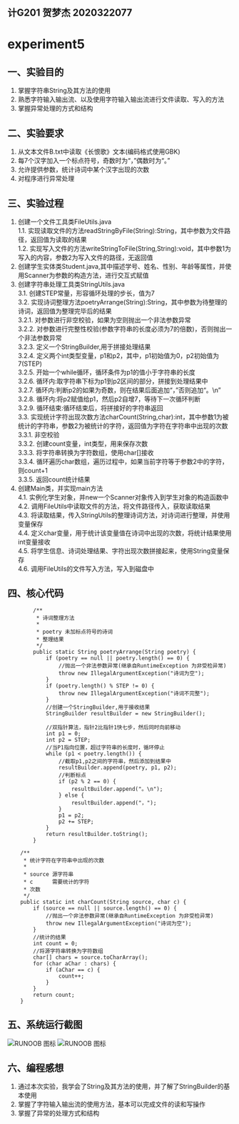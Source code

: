 ## 计G201 贺梦杰 2020322077
# experiment5
## 一、实验目的
1. 掌握字符串String及其方法的使用
2. 熟悉字符输入输出流、以及使用字符输入输出流进行文件读取、写入的方法
3. 掌握异常处理的方式和结构
## 二、实验要求
1. 从文本文件B.txt中读取《长恨歌》文本(编码格式使用GBK)
2. 每7个汉字加入一个标点符号，奇数时为“，”偶数时为“。”
3. 允许提供参数，统计诗词中某个汉字出现的次数
4. 对程序进行异常处理
## 三、实验过程
1. 创建一个文件工具类FileUtils.java    
   1.1. 实现读取文件的方法readStringByFile(String):String，其中参数为文件路径，返回值为读取的结果     
   1.2. 实现写入文件的方法writeStringToFile(String,String):void，其中参数1为写入的内容，参数2为写入文件的路径，无返回值 
2. 创建学生实体类Student.java,其中描述学号、姓名、性别、年龄等属性，并使用Scanner为参数的构造方法，进行交互式赋值
3. 创建字符串处理工具类StringUtils.java   
        3.1. 创建STEP常量，形容循环处理的步长，值为7   
        3.2. 实现诗词整理方法poetryArrange(String):String，其中参数为待整理的诗词，返回值为整理完毕后的结果           
            3.2.1. 对参数进行非空校验，如果为空则抛出一个非法参数异常   
            3.2.2. 对参数进行完整性校验(参数字符串的长度必须为7的倍数)，否则抛出一个非法参数异常   
            3.2.3. 定义一个StringBuilder,用于拼接处理结果          
            3.2.4. 定义两个int类型变量，p1和p2，其中，p1初始值为0，p2初始值为7(STEP)   
            3.2.5. 开始一个while循环，循环条件为p1的值小于字符串的长度   
            3.2.6. 循环内:取字符串下标为p1到p2区间的部分，拼接到处理结果中   
            3.2.7. 循环内:判断p2的如果为奇数，则在结果后面追加“，”否则追加“。\n”    
            3.2.8. 循环内:将p2赋值给p1，然后p2自增7，等待下一次循环判断     
            3.2.9. 循环结束:循环结束后，将拼接好的字符串返回  
        3.3. 实现统计字符出现次数方法charCount(String,char):int，其中参数1为被统计的字符串，参数2为被统计的字符，返回值为字符在字符串中出现的次数     
            3.3.1. 非空校验     
            3.3.2. 创建count变量，int类型，用来保存次数     
            3.3.3. 将字符串转换为字符数组，使用char[]接收     
            3.3.4. 循环遍历char数组，遍历过程中，如果当前字符等于参数2中的字符，则count+1      
            3.3.5. 返回count统计结果
 4. 创建Main类，并实现main方法     
        4.1. 实例化学生对象，并new一个Scanner对象传入到学生对象的构造函数中     
        4.2. 调用FileUtils中读取文件的方法，将文件路径传入，获取读取结果   
        4.3. 将读取结果，传入StringUtils的整理诗词方法，对诗词进行整理，并使用变量保存   
        4.4. 定义char变量，用于统计该变量值在诗词中出现的次数，将统计结果使用int变量接收    
        4.5. 将学生信息、诗词处理结果、字符出现次数拼接起来，使用String变量保存   
        4.6. 调用FileUtils的文件写入方法，写入到磁盘中    
## 四、核心代码
```
        /**
         * 诗词整理方法
         *
         * poetry 未加标点符号的诗词
         * 整理结果
         */
        public static String poetryArrange(String poetry) {
            if (poetry == null || poetry.length() == 0) {
                //抛出一个非法参数异常(继承自RuntimeException 为非受检异常)
                throw new IllegalArgumentException("诗词为空");
            }
            if (poetry.length() % STEP != 0) {
                throw new IllegalArgumentException("诗词不完整");
            }
            //创建一个StringBuilder,用于接收结果
            StringBuilder resultBuilder = new StringBuilder();
    
            //双指针算法，指针2比指针1快七步，然后同时向前移动
            int p1 = 0;
            int p2 = STEP;
            //当P1指向位置，超过字符串的长度时，循环停止
            while (p1 < poetry.length()) {
                //截取p1,p2之间的字符串，然后添加到结果中
                resultBuilder.append(poetry, p1, p2);
                //判断标点
                if (p2 % 2 == 0) {
                    resultBuilder.append("。\n"); 
                } else {
                    resultBuilder.append("，");
                }
                p1 = p2;
                p2 += STEP;
            }
            return resultBuilder.toString();
        }
```
```
    /**
     * 统计字符在字符串中出现的次数
     *
     * source 源字符串
     * c      需要统计的字符
     * 次数
     */
    public static int charCount(String source, char c) {
        if (source == null || source.length() == 0) {
            //抛出一个非法参数异常(继承自RuntimeException 为非受检异常)
            throw new IllegalArgumentException("诗词为空");
        }
        //统计的结果
        int count = 0;
        //将源字符串转换为字符数组
        char[] chars = source.toCharArray();
        for (char aChar : chars) {
            if (aChar == c) {
                count++;
            }
        }
        return count;
    }

```
## 五、系统运行截图
![RUNOOB 图标](https://p.qlogo.cn/qqmail_head/8hd7Z3weOJqQBN0mt9iczRJLwYXs4BdiatS4Zh4jibopjKDnTHSWMnHbfdib5kxMRQun/0)
![RUNOOB 图标](https://p.qlogo.cn/qqmail_head/8hd7Z3weOJqQBN0mt9iczRJLwYXs4BdiatS4Zh4jibopjL0gibt4MSHBAOtEdo186xOm/0)
## 六、编程感想
1. 通过本次实验，我学会了String及其方法的使用，并了解了StringBuilder的基本使用 
2. 掌握了字符输入输出流的使用方法，基本可以完成文件的读和写操作 
3. 掌握了异常的处理方式和结构
